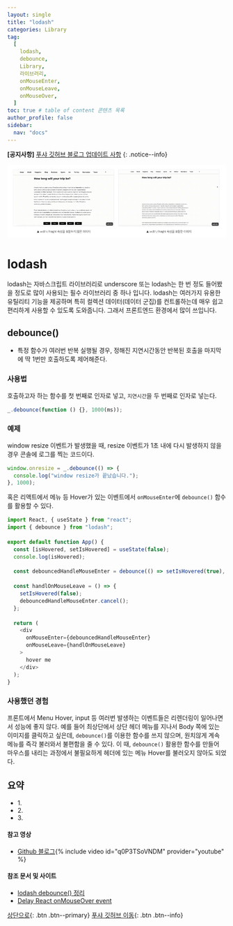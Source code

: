 ```yaml
---
layout: single
title: "lodash"
categories: Library
tag:
  [
    lodash,
    debounce,
    Library,
    라이브러리,
    onMouseEnter,
    onMouseLeave,
    onMouseOver,
  ]
toc: true # table of content 콘텐츠 목록
author_profile: false
sidebar:
  nav: "docs"
---
```


**[공지사항]** [푸샤 깃허브 블로그 업데이트 사항](https://github.com/de24world/de24world.github.io)
{: .notice--info}

<img src="/assets/images/CLS/width_height.gif" />

# lodash

lodash는 자바스크립트 라이브러리로 underscore 또는 lodash는 한 번 정도 들어봤을 정도로 많이 사용되는 필수 라이브러리 중 하나 입니다. lodash는 여러가지 유용한 유틸리티 기능을 제공하며 특히 컬렉션 데이터(데이터 군집)를 컨트롤하는데 매우 쉽고 편리하게 사용할 수 있도록 도와줍니다. 그래서 프론트엔드 환경에서 많이 쓰입니다.

## debounce()

- 특정 함수가 여러번 반복 실행될 경우, 정해진 지연시간동안 반복된 호출을 마지막에 딱 1번만 호출하도록 제어해준다.

### 사용법

호출하고자 하는 함수를 첫 번째로 인자로 넣고, `지연시간`을 두 번째로 인자로 넣는다.

```js
_.debounce(function () {}, 1000(ms));
```

### 예제

window resize 이벤트가 발생했을 때, resize 이벤트가 1초 내에 다시 발생하지 않을 경우
콘솔에 로그를 찍는 코드이다.

```js
window.onresize = _.debounce(() => {
  console.log("window resize가 끝났습니다.");
}, 1000);
```

혹은 리액트에서 메뉴 등 Hover가 있는 이벤트에서 `onMouseEnter`에 `debounce()` 함수를 활용할 수 있다.

```js
import React, { useState } from "react";
import { debounce } from "lodash";

export default function App() {
  const [isHovered, setIsHovered] = useState(false);
  console.log(isHovered);

  const debouncedHandleMouseEnter = debounce(() => setIsHovered(true), 500);

  const handlOnMouseLeave = () => {
    setIsHovered(false);
    debouncedHandleMouseEnter.cancel();
  };

  return (
    <div
      onMouseEnter={debouncedHandleMouseEnter}
      onMouseLeave={handlOnMouseLeave}
    >
      hover me
    </div>
  );
}
```

### 사용했던 경험

프론트에서 Menu Hover, input 등 여러번 발생하는 이벤트들은 리렌더링이 일어나면서 성능에 좋지 않다. 예를 들어 최상단에서 상단 헤더 메뉴를 지나서 Body 쪽에 있는 이미지를 클릭하고 싶은데, `debounce()`를 이용한 함수를 쓰지 않으며, 원치않게 계속 메뉴를 즉각 불러와서 불편함을 줄 수 있다. 이 때, `debounce()` 활용한 함수를 만들어 마우스를 내리는 과정에서 불필요하게 헤더에 있는 메뉴 Hover를 불러오지 않아도 되었다.

<div class="notice--success">
<h2>요약</h2>
<ul>
  <li>1. </li>
  <li>2. </li>
  <li>3. </li>
</ul>
</div>

#### 참고 영상

- [Github 블로그](https://youtu.be/q0P3TSoVNDM){% include video id="q0P3TSoVNDM" provider="youtube" %}

#### 참조 문서 및 사이트

- [lodash debounce() 정리](https://velog.io/@chojs28/lodash-debounce-%EC%A0%95%EB%A6%AC)
- [Delay React onMouseOver event](https://localcoder.org/delay-react-onmouseover-event)

[상단으로](#svg-란){: .btn .btn--primary}
[푸샤 깃허브 이동](https://github.com/de24world){: .btn .btn--info}
